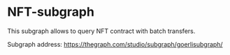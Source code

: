 # NFT-subgraph
This subgraph allows to query NFT contract with batch transfers. 

Subgraph address: https://thegraph.com/studio/subgraph/goerlisubgraph/
